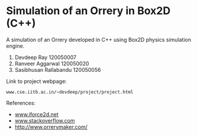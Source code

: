 Simulation of an Orrery in Box2D (C++)
=======================

A simulation of an Orrery developed in C++ using Box2D physics simulation engine.

1. Devdeep Ray 120050007
2. Ranveer Aggarwal 120050020
3. Sasibhusan Rallabandu 120050056

Link to project webpage:

    www.cse.iitb.ac.in/~devdeep/project/project.html

References:

 - www.iforce2d.net
 - www.stackoverflow.com
 - http://www.orrerymaker.com/
